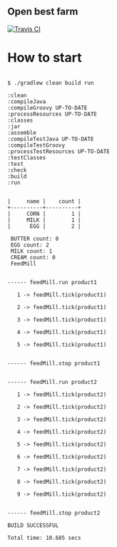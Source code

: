 Open best farm
--------------

[![Travis CI](https://travis-ci.org/bieli/open-best-farm.svg?branch=master)](https://travis-ci.org/bieli/open-best-farm)

How to start
==============

```

$ ./gradlew clean build run

:clean
:compileJava
:compileGroovy UP-TO-DATE
:processResources UP-TO-DATE
:classes
:jar
:assemble
:compileTestJava UP-TO-DATE
:compileTestGroovy
:processTestResources UP-TO-DATE
:testClasses
:test
:check
:build
:run


|     name |    count |
+----------+----------+
|     CORN |        1 |
|     MILK |        1 |
|      EGG |        2 |

 BUTTER count: 0
 EGG count: 2
 MILK count: 1
 CREAM count: 0
 FeedMill


------ feedMill.run product1

   1 -> feedMill.tick(product1)

   2 -> feedMill.tick(product1)

   3 -> feedMill.tick(product1)

   4 -> feedMill.tick(product1)

   5 -> feedMill.tick(product1)


------ feedMill.stop product1


------ feedMill.run product2

   1 -> feedMill.tick(product2)

   2 -> feedMill.tick(product2)

   3 -> feedMill.tick(product2)

   4 -> feedMill.tick(product2)

   5 -> feedMill.tick(product2)

   6 -> feedMill.tick(product2)

   7 -> feedMill.tick(product2)

   8 -> feedMill.tick(product2)

   9 -> feedMill.tick(product2)


------ feedMill.stop product2

BUILD SUCCESSFUL

Total time: 10.685 secs

```

